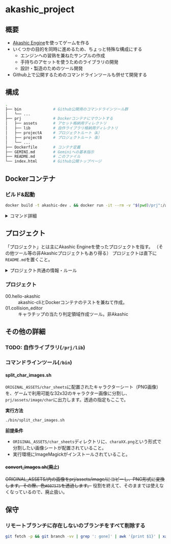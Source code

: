 akashic_project
===============

概要
----

- [Akashic Engine](https://akashic-games.github.io/)を使ってゲームを作る
- いくつかの目的を同時に進めるため、ちょっと特殊な構成にする
  - エンジンへの習熟を兼ねたサンプルの作成
  - 手持ちのアセットを使うためのライブラリの開発
  - 設計・製造のためのツール開発
- Github上で公開するためのコマンドラインツールも併せて開発する

構成
----

```sh
.
├── bin              # Github公開用のコマンドラインツール群
│   └── ...
├── prj              # Dockerコンテナにマウントする
│   ├── assets       # アセット格納用ディレクトリ
│   ├── lib          # 自作ライブラリ格納用ディレクトリ
│   ├── projectA     # プロジェクトルート（A）
│   ├── projectB     # プロジェクトルート（B）
│   └── ...
├── Dockerfile       # コンテナ定義
├── GEMINI.md        # Geminiへの基本指示
├── README.md        # このファイル
└── index.html       # Github公開トップページ
```

Dockerコンテナ
--------------

### ビルド&起動
```sh
docker build -t akashic-dev . && docker run -it --rm -v "$(pwd)/prj":/akashic/prj -p 3300:3300 -p 3000:3000 akashic-dev
```

<details>
<summary>コマンド詳細</summary>

### ビルド
```sh
docker build -t akashic-dev .
```
### 起動
```sh
docker run -it --rm -v "$(pwd)/prj":/akashic/prj -p 3300:3300 -p 3000:3000 akashic-dev
```
### ログの表示
```sh
docker logs -f $(docker ps | grep akashic-dev | gawk '{print $1}')
```
### 不要なリソースの削除
```sh
docker system prune -f
```
</details>


プロジェクト
------------

「プロジェクト」とは主にAkashic Engineを使ったプロジェクトを指す。
（その他ツール等の非Akashicプロジェクトもあり得る）
プロジェクトは直下に`README.md`を置くこと。

<details>
<summary>プロジェクト共通の情報・ルール</summary>

### 共通の情報

#### 新規プロジェクトの作成

コンテナの`WORKDIR`直下(`/akashic/prj`)で以下のコマンドを実行する。
（プロジェクト名は`${PRJ_NAME}`とする）
```sh
PRJ_NAME=PRJ_NAME
mkdir -p /akashic/prj/${PRJ_NAME}
cd /akashic/prj/${PRJ_NAME}
akashic init -t typescript
```
#### プロジェクトの実行
```sh
# プロジェクトディレクトリで実行する
akashic sandbox
```
</details>



### プロジェクト

<dl>
<dt>00.hello-akashic</dt>
<dd>akashic-cliとDockerコンテナのテストを兼ねて作成。</dd>
<dt>01.collision_editor</dt>
<dd>キャラチップの当たり判定領域作成ツール。非Akashic</dd>


</dl>


その他の詳細
----------

### TODO: 自作ライブラリ(`/prj/lib`)
### コマンドラインツール(`/bin`)

#### split_char_images.sh

`ORIGINAL_ASSETS/char_sheets`に配置されたキャラクターシート（PNG画像）を、ゲームで利用可能な32x32のキャラクター画像に分割し、`prj/assets/image/char`に出力します。透過の指定もここで。

**実行方法**
```sh
./bin/split_char_images.sh
```

**前提条件**

*   `ORIGINAL_ASSETS/char_sheets`ディレクトリに、`charaXX.png`という形式で分割したい画像シートが配置されていること。
*   実行環境にImageMagickがインストールされていること。

#### ~~convert_images.sh~~(廃止)

~~ORIGINAL_ASSETS/内の画像をprj/assets/image/にコピーし、PNG形式に変換します。その際、色`#007575`を透過します。~~
役割を終えて、そのままでは使えなくなっているので、廃止扱い。


保守
----

### リモートブランチに存在しないのブランチをすべて削除する

```sh
git fetch -p && git branch -vv | grep ': gone]' | awk '{print $1}' | xargs git branch -D
```
